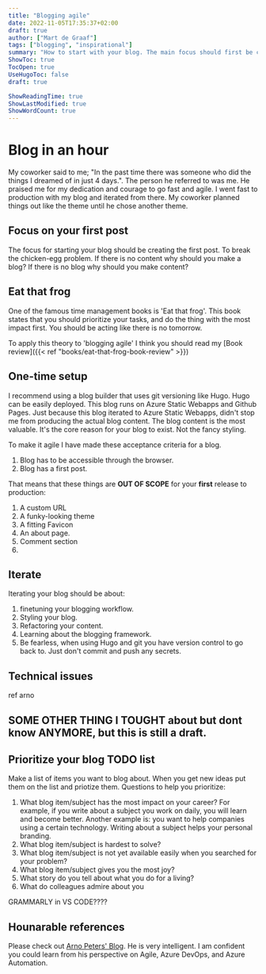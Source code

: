 ```yaml
---
title: "Blogging agile"
date: 2022-11-05T17:35:37+02:00
draft: true
author: ["Mart de Graaf"]
tags: ["blogging", "inspirational"]
summary: "How to start with your blog. The main focus should first be content."
ShowToc: true
TocOpen: true
UseHugoToc: false
draft: true

ShowReadingTime: true
ShowLastModified: true
ShowWordCount: true
---
```


# Blog in an hour

My coworker said to me; "In the past time there was someone who did the things I dreamed of in just 4 days.". The person he referred to was me. He praised me for my dedication and courage to go fast and agile. I went fast to production with my blog and iterated from there. My coworker planned things out like the theme until he chose another theme.

## Focus on your first post

The focus for starting your blog should be creating the first post. To break the chicken-egg problem. If there is no content why should you make a blog? If there is no blog why should you make content?

## Eat that frog

One of the famous time management books is 'Eat that frog'. This book states that you should prioritize your tasks, and do the thing with the most impact first. You should be acting like there is no tomorrow.

To apply this theory to 'blogging agile' I think you should read my 
[Book review]({{< ref "books/eat-that-frog-book-review" >}})

## One-time setup

I recommend using a blog builder that uses git versioning like Hugo. Hugo can be easily deployed. This blog runs on Azure Static Webapps and Github Pages. Just because this blog iterated to Azure Static Webapps, didn't stop me from producing the actual blog content. The blog content is the most valuable. It's the core reason for your blog to exist. Not the fancy styling.

To make it agile I have made these acceptance criteria for a blog.
1. Blog has to be accessible through the browser.
1. Blog has a first post.

That means that these things are **OUT OF SCOPE** for your **first** release to production:
1. A custom URL
1. A funky-looking theme
1. A fitting Favicon
1. An about page.
1. Comment section
1. 


## Iterate

Iterating your blog should be about:
1. finetuning your blogging workflow.
1. Styling your blog.
1. Refactoring your content.
1. Learning about the blogging framework.
1. Be fearless, when using Hugo and git you have version control to go back to. Just don't commit and push any secrets.


## Technical issues

ref arno

## SOME OTHER THING I TOUGHT about  but dont know ANYMORE, but this is still a draft.


## Prioritize your blog TODO list

Make a list of items you want to blog about. When you get new ideas put them on the list and priotize them. 
Questions to help you prioritize:
1. What blog item/subject has the most impact on your career? For example, if you write about a subject you work on daily, you will learn and become better. Another example is: you want to help companies using a certain technology. Writing about a subject helps your personal branding.
1. What blog item/subject is hardest to solve?
1. What blog item/subject is not yet available easily when you searched for your problem?
1. What blog item/subject gives you the most joy?
1. What story do you tell about what you do for a living?
1. What do colleagues admire about you

GRAMMARLY in VS CODE????

## Hounarable references
Please check out [Arno Peters' Blog](https://www.arnopeters.nl/). He is very intelligent. I am confident you could learn from his perspective on Agile, Azure DevOps, and Azure Automation.
